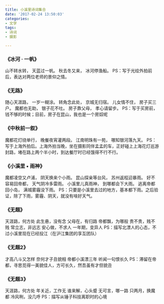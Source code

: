 ```yaml
---
title: 小溪里诗词集合
date: '2017-02-24 13:50:03'
categories:
- 文学
tags:
- 诗词
- 摄影

---
```

### 《冰河 · 一帆》
山不转水转，
天蓝过一帆。
秋去冬又来，
冰河停渔船。
PS：写于光绘外拍前后，表达对两位老师的景仰之情。

<!--more-->

### 《无路》
随心天涯路，
一岁一糊涂。
转角念此处，
京城无归宿。
儿女情不住，
房子买三户。
魔都也无助，
银子花不吐。
房子靠父母，
孝心请留步。
PS：写于买房前，钱不够的时候；目前，房子在昆山，我也是一个房奴呢



### 《中秋前一叙》
魔都花灯绕单行，
晚餐夜宵灌两段。
江南明珠有一苑，
哪知银河落九天。
PS：写于上海外拍后。上海外拍当晚，坐在摄影同伴孟孟的车，正好碰上上海花灯巡游封路，堵在路上两个半小时，到达餐厅时已经饿得不行不行。

### 《小溪里 • 雨神》
魔都凌空又卢浦，
阴天换来个小雨。
昆山探亲等台风，
苏州返程迎暴雨。
好不容易回帝都，
天气阴冷多雷雨。
小溪里儿真雨神，
到哪都会下大雨。
逃离帝都回小岛，
满城雾霾没下雨。
PS：只要是小溪里去过的地方，基本都下雨。之后验证，除了下雨，雾霾、阴天，就没有啥好天气。

### 《无题》
天涯路，何方处
此生悬，没有念
父母在，有归路
帝都飘，为哪般
贵不贵，贱不贱
常立志，非远志
安心做，不求人
一年期，变异人
PS：描写北漂人的心态，不过小溪里现在已经投江（在沪江集团的享互团队）

### 《无题2》
才高八斗又怎样
奈何才子丑貌相
帝都小溪漂三年
听闻一句恨长久
PS：滞留在帝都，寻思觅得一美貌佳人，方可长久，然吾虽有才但貌丑

### 《无题3》 
天涯路，何方处
年关近，工作无
谁来解，心头蹙
无可言，哪一路
只两月，换魔都
冷风咧，没几呼
PS：描写从锤子科技离职时的心境




